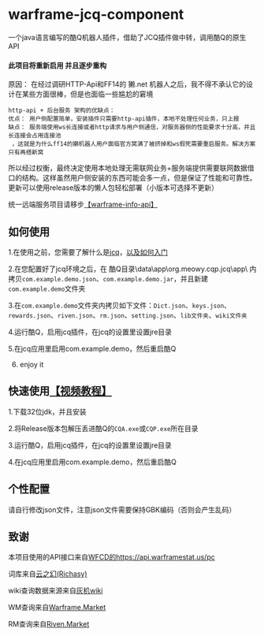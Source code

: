 # warframe-jcq-component
一个java语言编写的酷Q机器人插件，借助了JCQ插件做中转，调用酷Q的原生API

#### 此项目将重新启用 并且逐步重构
原因： 在经过调研HTTP-Api和FF14的 獭.net 机器人之后，我不得不承认它的设计在某些方面很棒，但是也面临一些尴尬的窘境
    
    http-api + 后台服务 架构的优缺点：
    优点： 用户侧配置简单，安装插件只需要http-api插件，本地不处理任何业务，只上报
    缺点： 服务端使用ws长连接或者http请求与用户侧通信，对服务器侧的性能要求十分高，并且长连接会占用连接池
     ，这就是为什么ff14的獭机器人用户面临官方窝满了被挤掉和ws假死需要重启服务。解决方案只有再搭新窝
      
 所以经过权衡，最终决定使用本地处理无需联网业务+服务端提供需要联网数据借口的结构。这样虽然用户侧安装的东西可能会多一点，但是保证了性能和可靠性。
 更新可以使用release版本的懒人包轻松部署（小版本可选择不更新）
 
 统一远端服务项目请移步[【warframe-info-api】](https://github.com/WsureDev/waframe-info-api) 

## 如何使用
1.在使用之前，您需要了解什么是[jcq](https://cqp.cc/t/37318)，[以及如何入门](https://github.com/Sobte/JCQ-CoolQ)

2.在您配置好了jcq环境之后，在 酷Q目录\data\app\org.meowy.cqp.jcq\app\ 内拷贝`com.example.demo.json`、`com.example.demo.jar`，并且新建`com.example.demo`文件夹

3.在`com.example.demo`文件夹内拷贝如下文件：`Dict.json`、`keys.json`、`rewards.json`、`riven.json`、`rm.json`、`setting.json`、`lib文件夹`、`wiki文件夹`

4.运行酷Q，启用jcq插件，在jcq的设置里设置jre目录

5.在jcq应用里启用com.example.demo，然后重启酷Q

6. enjoy it

## 快速使用[【视频教程】](https://www.bilibili.com/video/av53646289)
1.下载32位jdk，并且安装

2.将Release版本包解压丢进酷Q的`CQA.exe`或`CQP.exe`所在目录

3.运行酷Q，启用jcq插件，在jcq的设置里设置jre目录

4.在jcq应用里启用com.example.demo，然后重启酷Q

## 个性配置

请自行修改json文件，注意json文件需要保持GBK编码（否则会产生乱码）

## 致谢

本项目使用的API接口来自[WFCD的https://api.warframestat.us/pc](https://github.com/WFCD/warframe-worldstate-parser)

词库来自[云之幻(Richasy)](https://github.com/Richasy)

wiki查询数据来源来自[灰机wiki](https://warframe.huijiwiki.com/)

WM查询来自[Warframe.Market](https://warframe.market/)

RM查询来自[Riven.Market](https://riven.market/)
